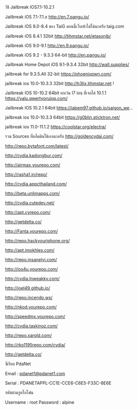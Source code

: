 วิธี Jailbreak IOS7.1-10.2.1

Jailbreak  iOS 7.1-7.1.x
http://en.7.pangu.io/


Jailbreak  iOS 8.0-8.4 ของ TaiG ตอนนี้เว็บเข้าไม่ได้นะครับ
taig.com


Jailbreak  iOS 8.4.1 32bit 
http://tihmstar.net/etasonjb/


Jailbreak  iOS 9.0-9.1
http://en.9.pangu.io/


Jailbreak iOS 9.2 - 9.3.3 64-bit
http://en.pangu.io/


Jailbreak Home Depot  iOS 9.1-9.3.4 32bit
http://wall.supplies/


jailbreak for 9.3.5.All 32-bit
https://phoenixpwn.com/ 


jailbreak ios 10.0-10.3.3 32bit
http://h3lix.tihmstar.net  !   


Jailbreak IOS 10-10.2 64bit ยกเว้น  I7 ios ที่เจลได้ 10.1.1
https://yalu.qwertyoruiop.com/ 


Jailbreak IOS 10.2.1 64bit
https://iabem97.github.io/saigon_we...


jailbreak ios 10.0-10.3.3 64bit
https://g0blin.sticktron.net/ 


jailbreak ios 11.0-11.1.2
 https://coolstar.org/electra/ 




รวม Sources ที่แอ็ดมินใช้เองนะครับ
http://goldencydai.com/

http://repo.bytafont.com/latest/

http://cydia.kadongbur.com/

http://airmax.yourepo.com/

http://rasha1.in/repo/

http://cydia.appcthailand.com/

http://beta.unlimapps.com/

http://cydia.cutedev.net/

http://apt.cyrepo.com/

http://getdelta.co/

http://Fanta.yourepo.com/

http://repo.hackyouriphone.org/

http://apt.imokhles.com/

http://repo.insanelyi.com/

http://ios4u.yourepo.com/

http://cydia.lnweakky.com/

http://joel49.github.io/

http://repo.incendo.ws/

http://nkod.yourepo.com/

http://speedmx.yourepo.com/

http://cydia.taskinoz.com/

http://repo.xarold.com/

http://rko1195repo.com/cydia/

http://getdelta.co/


ซีเรียล PdaNet

Email : pdanet1@pdanet1.com

Serial : PDANETAPPL-CC1E-CCE6-C6E5-F33C-8E6E


รหัสผ่านรูทไอโฟน

Username : root
Password : alpine 
